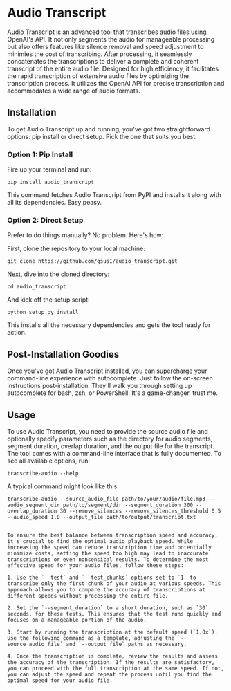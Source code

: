 # Audio Transcript

Audio Transcript is an advanced tool that transcribes audio files using OpenAI's API. It not only segments the audio for manageable processing but also offers features like silence removal and speed adjustment to minimies the cost of transcribing. After processing, it seamlessly concatenates the transcriptions to deliver a complete and coherent transcript of the entire audio file. Designed for high efficiency, it facilitates the rapid transcription of extensive audio files by optimizing the transcription process. It utilizes the OpenAI API for precise transcription and accommodates a wide range of audio formats.
## Installation

To get Audio Transcript up and running, you've got two straightforward options: pip install or direct setup. Pick the one that suits you best.

### Option 1: Pip Install

Fire up your terminal and run:

```
pip install audio_transcript
```

This command fetches Audio Transcript from PyPI and installs it along with all its dependencies. Easy peasy.

### Option 2: Direct Setup

Prefer to do things manually? No problem. Here's how:

First, clone the repository to your local machine:

```
git clone https://github.com/gsusI/audio_transcript.git
```

Next, dive into the cloned directory:

```
cd audio_transcript
```

And kick off the setup script:

```
python setup.py install
```

This installs all the necessary dependencies and gets the tool ready for action.

## Post-Installation Goodies

Once you've got Audio Transcript installed, you can supercharge your command-line experience with autocomplete. Just follow the on-screen instructions post-installation. They'll walk you through setting up autocomplete for bash, zsh, or PowerShell. It's a game-changer, trust me.

## Usage

To use Audio Transcript, you need to provide the source audio file and optionally specify parameters such as the directory for audio segments, segment duration, overlap duration, and the output file for the transcript. The tool comes with a command-line interface that is fully documented. To see all available options, run:

```
transcribe-audio --help
```

A typical command might look like this:

```
transcribe-audio --source_audio_file path/to/your/audio/file.mp3 --audio_segment_dir path/to/segment/dir --segment_duration 300 --overlap_duration 30 --remove_silences --remove_silences_threshold 0.5 --audio_speed 1.0 --output_file path/to/output/transcript.txt


To ensure the best balance between transcription speed and accuracy, it's crucial to find the optimal audio playback speed. While increasing the speed can reduce transcription time and potentially minimize costs, setting the speed too high may lead to inaccurate transcriptions or even nonsensical results. To determine the most effective speed for your audio files, follow these steps:

1. Use the `--test` and `--test_chunks` options set to `1` to transcribe only the first chunk of your audio at various speeds. This approach allows you to compare the accuracy of transcriptions at different speeds without processing the entire file.

2. Set the `--segment_duration` to a short duration, such as `30` seconds, for these tests. This ensures that the test runs quickly and focuses on a manageable portion of the audio.

3. Start by running the transcription at the default speed (`1.0x`). Use the following command as a template, adjusting the `--source_audio_file` and `--output_file` paths as necessary.

4. Once the transcription is complete, review the results and assess the accuracy of the transcription. If the results are satisfactory, you can proceed with the full transcription at the same speed. If not, you can adjust the speed and repeat the process until you find the optimal speed for your audio file.